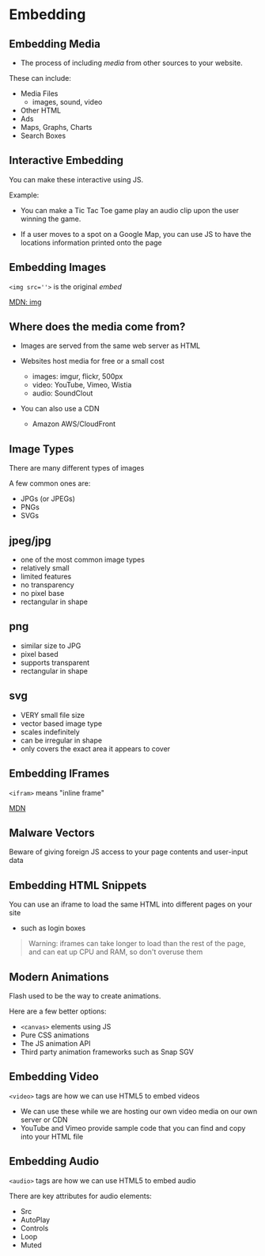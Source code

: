# Embedding

## Embedding Media

- The process of including _media_ from other sources to your website.

These can include:
- Media Files
	- images, sound, video
- Other HTML
- Ads
- Maps, Graphs, Charts
- Search Boxes

## Interactive Embedding

You can make these interactive using JS.

Example: 
- You can make a Tic Tac Toe game play an audio clip upon the user winning the game.

- If a user moves to a spot on a Google Map, you can use JS to have the locations information printed onto the page

## Embedding Images

`<img src=''>` is the original _embed_

[MDN: img](https://developer.mozilla.org/en-US/docs/Web/HTML/Element/img)

## Where does the media come from?

- Images are served from the same web server as HTML

- Websites host media for free or a small cost
	- images: imgur, flickr, 500px
	- video: YouTube, Vimeo, Wistia
	- audio: SoundClout

- You can also use a CDN
	- Amazon AWS/CloudFront

## Image Types

There are many different types of images

A few common ones are:

- JPGs (or JPEGs)
- PNGs
- SVGs

## jpeg/jpg

- one of the most common image types
- relatively small
- limited features
- no transparency
- no pixel base
- rectangular in shape

## png

- similar size to JPG
- pixel based
- supports transparent
- rectangular in shape

## svg

- VERY small file size
- vector based image type
- scales indefinitely
- can be irregular in shape
- only covers the exact area it appears to cover

## Embedding IFrames

`<ifram>` means "inline frame"

[MDN](https://www.w3.org/Security/wiki/Same_Origin_Policy)

## Malware Vectors

Beware of giving foreign JS access to your page contents and user-input data

## Embedding HTML Snippets

You can use an iframe to load the same HTML into different pages on your site

- such as login boxes

>Warning: iframes can take longer to load than the rest of the page, and can eat up CPU and RAM, so don't overuse them

## Modern Animations

Flash used to be the way to create animations.

Here are a few better options:

- `<canvas>` elements using JS
- Pure CSS animations
- The JS animation API
- Third party animation frameworks such as Snap SGV

## Embedding Video

`<video>` tags are how we can use HTML5 to embed videos

- We can use these while we are hosting our own video media on our own server or CDN
- YouTube and Vimeo provide sample code that you can find and copy into your HTML file

## Embedding Audio

`<audio>` tags are how we can use HTML5 to embed audio

There are key attributes for audio elements:
- Src
- AutoPlay
- Controls
- Loop
- Muted
